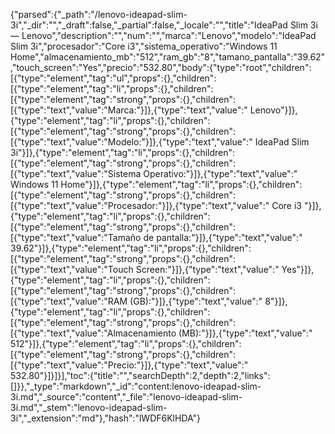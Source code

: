 {"parsed":{"_path":"/lenovo-ideapad-slim-3i","_dir":"","_draft":false,"_partial":false,"_locale":"","title":"IdeaPad Slim 3i — Lenovo","description":"","num":"","marca":"Lenovo","modelo":"IdeaPad Slim 3i","procesador":"Core i3","sistema_operativo":"Windows 11 Home","almacenamiento_mb":"512","ram_gb":"8","tamano_pantalla":"39.62","touch_screen":"Yes","precio":"532.80","body":{"type":"root","children":[{"type":"element","tag":"ul","props":{},"children":[{"type":"element","tag":"li","props":{},"children":[{"type":"element","tag":"strong","props":{},"children":[{"type":"text","value":"Marca:"}]},{"type":"text","value":" Lenovo"}]},{"type":"element","tag":"li","props":{},"children":[{"type":"element","tag":"strong","props":{},"children":[{"type":"text","value":"Modelo:"}]},{"type":"text","value":" IdeaPad Slim 3i"}]},{"type":"element","tag":"li","props":{},"children":[{"type":"element","tag":"strong","props":{},"children":[{"type":"text","value":"Sistema Operativo:"}]},{"type":"text","value":" Windows 11 Home"}]},{"type":"element","tag":"li","props":{},"children":[{"type":"element","tag":"strong","props":{},"children":[{"type":"text","value":"Procesador:"}]},{"type":"text","value":" Core i3 "}]},{"type":"element","tag":"li","props":{},"children":[{"type":"element","tag":"strong","props":{},"children":[{"type":"text","value":"Tamaño de pantalla:"}]},{"type":"text","value":" 39.62"}]},{"type":"element","tag":"li","props":{},"children":[{"type":"element","tag":"strong","props":{},"children":[{"type":"text","value":"Touch Screen:"}]},{"type":"text","value":" Yes"}]},{"type":"element","tag":"li","props":{},"children":[{"type":"element","tag":"strong","props":{},"children":[{"type":"text","value":"RAM (GB):"}]},{"type":"text","value":" 8"}]},{"type":"element","tag":"li","props":{},"children":[{"type":"element","tag":"strong","props":{},"children":[{"type":"text","value":"Almacenamiento (MB):"}]},{"type":"text","value":" 512"}]},{"type":"element","tag":"li","props":{},"children":[{"type":"element","tag":"strong","props":{},"children":[{"type":"text","value":"Precio:"}]},{"type":"text","value":" 532.80"}]}]}],"toc":{"title":"","searchDepth":2,"depth":2,"links":[]}},"_type":"markdown","_id":"content:lenovo-ideapad-slim-3i.md","_source":"content","_file":"lenovo-ideapad-slim-3i.md","_stem":"lenovo-ideapad-slim-3i","_extension":"md"},"hash":"lWDF6KlHDA"}